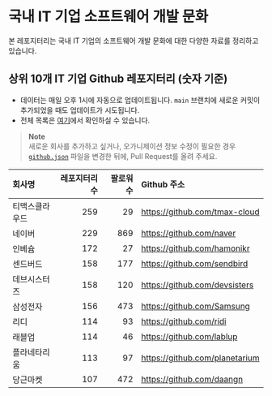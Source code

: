 # 국내 IT 기업 소프트웨어 개발 문화
본 레포지터리는 국내 IT 기업의 소프트웨어 개발 문화에 대한 다양한 자료를 정리하고 있습니다.

## 상위 10개 IT 기업 Github 레포지터리 (숫자 기준)

- 데이터는 매일 오후 1시에 자동으로 업데이트됩니다. `main` 브랜치에 새로운 커밋이 추가되었을 때도 업데이트가 시도됩니다.
- 전체 목록은 [여기](./github.md)에서 확인하실 수 있습니다.

> **Note**<br />
> 새로운 회사를 추가하고 싶거나, 오가니제이션 정보 수정이 필요한 경우 [`github.json`](./github.json) 파일을 변경한 뒤에, Pull Request를 올려 주세요.

<!-- MARKDOWN_TABLE(GITHUB): START -->

| **회사명** | **레포지터리 수** | **팔로워 수** | **Github 주소** |
|:---|---:|---:|:---|
| 티맥스클라우드 | 259 | 29 | https://github.com/tmax-cloud |
| 네이버 | 229 | 869 | https://github.com/naver |
| 인베슘 | 172 | 27 | https://github.com/hamonikr |
| 센드버드 | 158 | 177 | https://github.com/sendbird |
| 데브시스터즈 | 158 | 120 | https://github.com/devsisters |
| 삼성전자 | 156 | 473 | https://github.com/Samsung |
| 리디 | 114 | 93 | https://github.com/ridi |
| 래블업 | 114 | 46 | https://github.com/lablup |
| 플라네타리움 | 113 | 97 | https://github.com/planetarium |
| 당근마켓 | 107 | 472 | https://github.com/daangn |

<!-- MARKDOWN_TABLE(GITHUB): END -->
